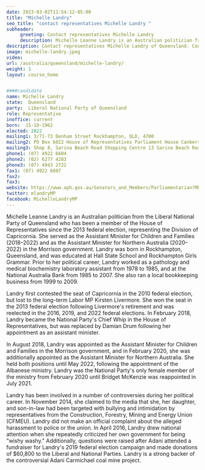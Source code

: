 ```yaml
---
date: 2023-03-02T11:54:12-05:00
title: "Michelle Landry"
seo_title: "contact representatives Michelle Landry "
subheader:
     greeting: Contact representatives Michelle Landry
     description: Michelle Leanne Landry is an Australian politician from the Liberal National Party of Queensland who has been a member of the House of Representatives since the 2013 federal election, representing the Division of Capricornia.
description: Contact representatives Michelle Landry of Queensland. Contact information for Michelle Landry includes email address, phone number, and mailing address.
image: michelle-landry.jpeg
video:
url: /australia/queensland/michelle-landry/
weight: 1
layout: course_home


####candidate
name: Michelle Landry
state:	Queensland
party:	Liberal National Party of Queensland
role: Representative
inoffice: current
born:  15-10-1962
elected: 2022
mailing1: 3/71-73 Denham Street Rockhampton, QLD, 4700
mailing2: PO Box 6022 House of Representatives Parliament House Canberra ACT 2600
mailing3: Shop 8, Sarina Beach Road Shopping Centre 13 Sarina Beach Road Sarina, QLD, 4737
phone1:	(07) 4922 6604
phone2: (02) 6277 4283
phone3: (07) 4943 2722
fax1: (07) 4922 6607
fax2:
fax3:
website: https://www.aph.gov.au/Senators_and_Members/Parliamentarian?MPID=249764
twitter: mlandryMP
facebook: MichelleLandryMP
---
```


Michelle Leanne Landry is an Australian politician from the Liberal National Party of Queensland who has been a member of the House of Representatives since the 2013 federal election, representing the Division of Capricornia. She served as the Assistant Minister for Children and Families (2018–2022) and as the Assistant Minister for Northern Australia (2020–2022) in the Morrison government. Landry was born in Rockhampton, Queensland, and was educated at Hall State School and Rockhampton Girls Grammar. Prior to her political career, Landry worked as a pathology and medical biochemistry laboratory assistant from 1978 to 1985, and at the National Australia Bank from 1985 to 2007. She also ran a local bookkeeping business from 1999 to 2009.

Landry first contested the seat of Capricornia in the 2010 federal election, but lost to the long-term Labor MP Kirsten Livermore. She won the seat in the 2013 federal election following Livermore's retirement and was reelected in the 2016, 2019, and 2022 federal elections. In February 2018, Landry became the National Party's Chief Whip in the House of Representatives, but was replaced by Damian Drum following her appointment as an assistant minister.

In August 2018, Landry was appointed as the Assistant Minister for Children and Families in the Morrison government, and in February 2020, she was additionally appointed as the Assistant Minister for Northern Australia. She held both positions until May 2022, following the appointment of the Albanese ministry. Landry was the National Party's only female member of the ministry from February 2020 until Bridget McKenzie was reappointed in July 2021.

Landry has been involved in a number of controversies during her political career. In November 2014, she claimed to the media that she, her daughter, and son-in-law had been targeted with bullying and intimidation by representatives from the Construction, Forestry, Mining and Energy Union (CFMEU). Landry did not make an official complaint about the alleged harassment to police or the union. In April 2016, Landry drew national attention when she repeatedly criticized her own government for being "wishy washy." Additionally, questions were raised after Adani attended a fundraiser for Landry's 2019 federal election campaign and made donations of $60,800 to the Liberal and National Parties. Landry is a strong backer of the controversial Adani Carmichael coal mine project.